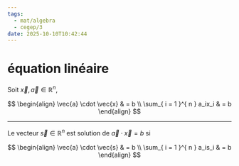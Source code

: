 ```yaml
---
tags:
  - mat/algebra
  - cegep/3
date: 2025-10-10T10:42:44
---
```


# équation linéaire

Soit $\vec{x}, \vec{a} \in \mathbb{R}^n$,

$$
\begin{align}
\vec{a} \cdot \vec{x} & = b \\
\sum_{ i = 1 }^{ n } a_ix_i & = b
\end{align}
$$

---

Le vecteur $\vec{s} \in \mathbb{R}^n$ est solution de $\vec{a} \cdot \vec{x} = b$ si

$$
\begin{align}
\vec{a} \cdot \vec{s} & = b \\
\sum_{ i = 1 }^{ n } a_is_i & = b
\end{align}
$$